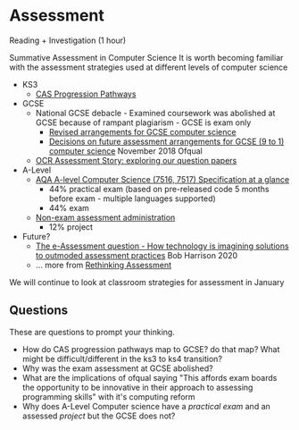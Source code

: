 Assessment
==========

Reading + Investigation (1 hour)

Summative Assessment in Computer Science
It is worth becoming familiar with the assessment strategies used at different levels of computer science

* KS3
    * [CAS Progression Pathways](https://www.computingatschool.org.uk/data/quick_start_secondary/progression_path.pdf)
* GCSE
    * National GCSE debacle - Examined coursework was abolished at GCSE because of rampant plagiarism - GCSE is exam only
        * [Revised arrangements for GCSE computer science](https://www.gov.uk/government/news/revised-arrangements-for-gcse-computer-science)
        * [Decisions on future assessment arrangements for GCSE (9 to 1) computer science](https://assets.publishing.service.gov.uk/government/uploads/system/uploads/attachment_data/file/779004/Decision_GCSE_computer_science_6464_1_ADD.pdf) November 2018 Ofqual
    * [OCR Assessment Story: exploring our question papers](https://www.ocr.org.uk/Images/562109-assessment-story-exploring-our-question-papers.pdf)
* A-Level
    * [AQA A-level Computer Science (7516, 7517) Specification at a glance](https://www.aqa.org.uk/subjects/computer-science-and-it/as-and-a-level/computer-science-7516-7517/specification-at-a-glance)
        * 44% practical exam (based on pre-released code 5 months before exam - multiple languages supported)
        * 44% exam
    * [Non-exam assessment administration](https://www.aqa.org.uk/subjects/computer-science-and-it/as-and-a-level/computer-science-7516-7517/non-exam-assessment-administration)
        * 12% project
* Future?
    * [The e-Assessment question - How technology is imagining solutions to outmoded assessment practices](https://bigeducation.org/rethinking-blogs/the-e-assessment-question/) Bob Harrison 2020
    * ... more from [Rethinking Assessment](https://bigeducation.org/blogs-ra/)

We will continue to look at classroom strategies for assessment in January


Questions
---------

These are questions to prompt your thinking.

* How do CAS progression pathways map to GCSE? do that map? What might be difficult/different in the ks3 to ks4 transition?
* Why was the exam assessment at GCSE abolished?
* What are the implications of ofqual saying "This affords exam boards the opportunity to be innovative in their approach to assessing programming skills" with it's computing reform
* Why does A-Level Computer science have a _practical exam_ and an assessed _project_ but the GCSE does not?

